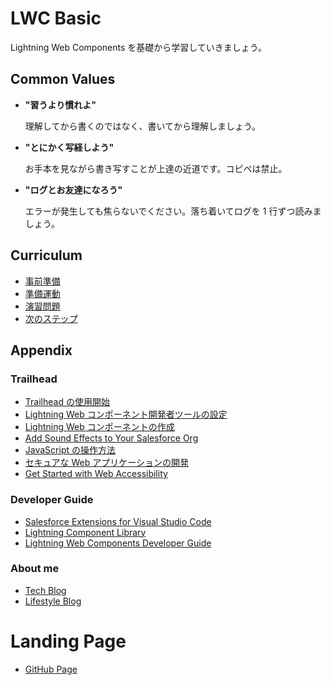 # LWC Basic

Lightning Web Components を基礎から学習していきましょう。

## Common Values

- **"習うより慣れよ"**

  理解してから書くのではなく、書いてから理解しましょう。

- **"とにかく写経しよう"**

  お手本を見ながら書き写すことが上達の近道です。コピペは禁止。

- **"ログとお友達になろう"**

  エラーが発生しても焦らないでください。落ち着いてログを 1 行ずつ読みましょう。

## Curriculum

- [事前準備](https://github.com/takahitomiyamoto/lwc-basic/wiki/Prerequisite)
- [準備運動](https://github.com/takahitomiyamoto/lwc-basic/wiki/Warm-up)
- [演習問題](https://github.com/takahitomiyamoto/lwc-basic/wiki/Exercises)
- [次のステップ](https://github.com/takahitomiyamoto/lwc-basic/wiki/Next-Step)

## Appendix

### Trailhead

- [Trailhead の使用開始](https://trailhead.salesforce.com/ja/content/learn/modules/trailhead_basics/get-started-with-trailhead)
- [Lightning Web コンポーネント開発者ツールの設定](https://trailhead.salesforce.com/ja/content/learn/projects/set-up-your-lightning-web-components-developer-tools)
- [Lightning Web コンポーネントの作成](https://trailhead.salesforce.com/ja/content/learn/trails/build-lightning-web-components)
- [Add Sound Effects to Your Salesforce Org](https://trailhead.salesforce.com/ja/content/learn/projects/add-sound-effects-to-your-sf-org)
- [JavaScript の操作方法](https://trailhead.salesforce.com/ja/content/learn/trails/learn-to-work-with-javascript)
- [セキュアな Web アプリケーションの開発](https://trailhead.salesforce.com/ja/content/learn/trails/security_developer)
- [Get Started with Web Accessibility](https://trailhead.salesforce.com/ja/content/learn/trails/get-started-with-web-accessibility)

### Developer Guide

- [Salesforce Extensions for Visual Studio Code](https://forcedotcom.github.io/salesforcedx-vscode/)
- [Lightning Component Library](https://developer.salesforce.com/docs/component-library)
- [Lightning Web Components Developer Guide](https://developer.salesforce.com/docs/component-library/documentation/lwc)

### About me

- [Tech Blog](https://qiita.com/takahito0508)
- [Lifestyle Blog](https://medium.com/takahitomiyamoto)

# Landing Page

- [GitHub Page](https://takahitomiyamoto.github.io/lwc-basic/)
